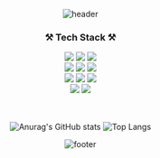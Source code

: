 <div align="center">

![header](https://capsule-render.vercel.app/api?type=Waving&color=0B9CF5&section=header&height=250&text=YOOONEUNJIN!&animation=twinkling&fontSize=70&fontColor=FFFFFF&fontAlignY=40)


<h3>⚒️ Tech Stack ⚒️</h3>

<div>
  <img src="https://img.shields.io/badge/Java-007396?style=flat-square&logo=Java&logoColor=white"/>
  <img src="https://img.shields.io/badge/Spring Boot-6DB33F?style=flat-square&logo=Springboot&logoColor=white"/>
  <img src="https://img.shields.io/badge/jquery-0769AD?style=flat-square&logo=jquery&logoColor=white"/>
</div>

<div>
  <img src="https://img.shields.io/badge/CSS3-1572B6?style=flat-square&logo=CSS3&logoColor=white"/>
  <img src="https://img.shields.io/badge/HTML5-E34F26?style=flat-square&logo=HTML5&logoColor=white"/> 
  <img src="https://img.shields.io/badge/JavaScript-F7DF1E?style=flat-square&logo=JavaScript&logoColor=white"/>
</div>

<div>
  <img src="https://img.shields.io/badge/Oracle-F80000?style=flat-square&logo=oracle&logoColor=white"/>
  <img src="https://img.shields.io/badge/mySQL-4479A1?style=flat-square&logo=mysql&logoColor=white"/>
  <img src="https://img.shields.io/badge/mariaDB-003545?style=flat-square&logo=mariadb&logoColor=white"/>
</div>

<div>
  <img src="https://img.shields.io/badge/eclipse IDE-2C2255?style=flat-square&logo=eclipseide&logoColor=white"/>
  <img src="https://img.shields.io/badge/Visual Studio Code-007ACC?style=flat-square&logo=visualstudiocode&logoColor=white"/>
</div>

<br>
<br>

<div>

  ![Anurag's GitHub stats](https://github-readme-stats.vercel.app/api?username=YOOONEUNJIN&show_icons=true&theme=holi)
  ![Top Langs](https://github-readme-stats.vercel.app/api/top-langs/?username=YOOONEUNJIN&layout=compact&theme=holi)

</div>

![footer](https://capsule-render.vercel.app/api?type=Waving&color=0B9CF5&section=footer&height=100)
</div>
